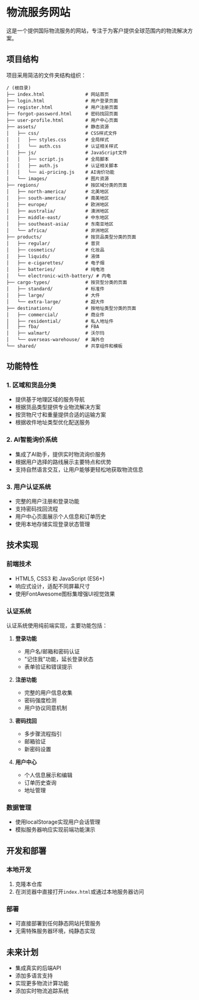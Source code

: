 # 物流服务网站

这是一个提供国际物流服务的网站，专注于为客户提供全球范围内的物流解决方案。

## 项目结构

项目采用简洁的文件夹结构组织：

```
/ (根目录)
├── index.html               # 网站首页
├── login.html               # 用户登录页面
├── register.html            # 用户注册页面
├── forgot-password.html     # 密码找回页面
├── user-profile.html        # 用户中心页面
├── assets/                  # 静态资源
│   ├── css/                 # CSS样式文件
│   │   ├── styles.css       # 全局样式
│   │   └── auth.css         # 认证相关样式
│   ├── js/                  # JavaScript文件
│   │   ├── script.js        # 全局脚本
│   │   ├── auth.js          # 认证相关脚本
│   │   └── ai-pricing.js    # AI询价功能
│   └── images/              # 图片资源
├── regions/                 # 按区域分类的页面
│   ├── north-america/       # 北美地区
│   ├── south-america/       # 南美地区
│   ├── europe/              # 欧洲地区
│   ├── australia/           # 澳洲地区
│   ├── middle-east/         # 中东地区
│   ├── southeast-asia/      # 东南亚地区
│   └── africa/              # 非洲地区
├── products/                # 按货品类型分类的页面
│   ├── regular/             # 普货
│   ├── cosmetics/           # 化妆品
│   ├── liquids/             # 液体
│   ├── e-cigarettes/        # 电子烟
│   ├── batteries/           # 纯电池
│   └── electronic-with-battery/ # 内电
├── cargo-types/             # 按货型分类的页面
│   ├── standard/            # 标准件
│   ├── large/               # 大件
│   └── extra-large/         # 超大件
├── destinations/            # 按地址类型分类的页面
│   ├── commercial/          # 商业件
│   ├── residential/         # 私人地址件
│   ├── fba/                 # FBA
│   ├── walmart/             # 沃尔玛
│   └── overseas-warehouse/  # 海外仓
└── shared/                  # 共享组件和模板
```

## 功能特性

### 1. 区域和货品分类
- 提供基于地理区域的服务导航
- 根据货品类型提供专业物流解决方案
- 按货物尺寸和重量提供合适的运输方案
- 根据收件地址类型优化配送服务

### 2. AI智能询价系统
- 集成了AI助手，提供实时物流询价服务
- 根据用户选择的路线展示主要特点和优势
- 支持自然语言交互，让用户能够更轻松地获取物流信息

### 3. 用户认证系统
- 完整的用户注册和登录功能
- 支持密码找回流程
- 用户中心页面展示个人信息和订单历史
- 使用本地存储实现登录状态管理

## 技术实现

### 前端技术
- HTML5, CSS3 和 JavaScript (ES6+)
- 响应式设计，适配不同屏幕尺寸
- 使用FontAwesome图标集增强UI视觉效果

### 认证系统
认证系统使用纯前端实现，主要功能包括：

1. **登录功能**
   - 用户名/邮箱和密码认证
   - "记住我"功能，延长登录状态
   - 表单验证和错误提示

2. **注册功能**
   - 完整的用户信息收集
   - 密码强度检测
   - 用户协议同意机制

3. **密码找回**
   - 多步骤流程指引
   - 邮箱验证
   - 新密码设置

4. **用户中心**
   - 个人信息展示和编辑
   - 订单历史查询
   - 地址管理

### 数据管理
- 使用localStorage实现用户会话管理
- 模拟服务器响应实现前端功能演示

## 开发和部署

### 本地开发
1. 克隆本仓库
2. 在浏览器中直接打开`index.html`或通过本地服务器访问

### 部署
- 可直接部署到任何静态网站托管服务
- 无需特殊服务器环境，纯静态实现

## 未来计划
- 集成真实的后端API
- 添加多语言支持
- 实现更多物流计算功能
- 添加实时物流追踪系统 